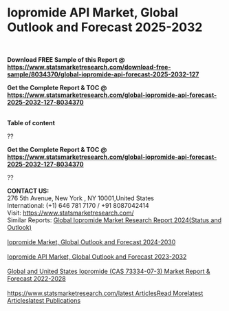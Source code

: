 <h1>Iopromide API Market, Global Outlook and Forecast 2025-2032</h1><br/><p><strong>Download FREE Sample of this Report @ <a href="https://www.statsmarketresearch.com/download-free-sample/8034370/global-iopromide-api-forecast-2025-2032-127">https://www.statsmarketresearch.com/download-free-sample/8034370/global-iopromide-api-forecast-2025-2032-127</a></strong></p>

<div><b>Get the Complete Report & TOC @ <a href="https://www.statsmarketresearch.com/global-iopromide-api-forecast-2025-2032-127-8034370">https://www.statsmarketresearch.com/global-iopromide-api-forecast-2025-2032-127-8034370</a></b></div>

<p><br />
<b>Table of content</b></p>

<p>??</p>

<div><b>Get the Complete Report & TOC @ <a href="https://www.statsmarketresearch.com/global-iopromide-api-forecast-2025-2032-127-8034370">https://www.statsmarketresearch.com/global-iopromide-api-forecast-2025-2032-127-8034370</a></b></div>

<p>??</p>

<p><b>CONTACT US:</b><br />
276 5th Avenue, New York , NY 10001,United States<br />
International: (+1) 646 781 7170 / +91 8087042414<br />
Visit: <a href="https://www.statsmarketresearch.com/">https://www.statsmarketresearch.com/</a><br />
Similar Reports: <a href="https://www.statsmarketresearch.com/global-iopromide-api-forecast-2025-2032-127-8034370">Global Iopromide Market Research Report 2024(Status and Outlook)</a><br />
<br />
<a href="https://www.statsmarketresearch.com/global-iopromide-api-forecast-2025-2032-127-8034370">Iopromide Market, Global Outlook and Forecast 2024-2030</a><br />
<br />
<a href="https://www.statsmarketresearch.com/global-iopromide-api-forecast-2025-2032-127-8034370">Iopromide API Market, Global Outlook and Forecast 2023-2032</a><br />
<br />
<a href="https://www.statsmarketresearch.com/global-iopromide-api-forecast-2025-2032-127-8034370">Global and United States Iopromide (CAS 73334-07-3) Market Report & Forecast 2022-2028</a><br />
<br />
<a href="https://gyeongbokgung.com">https://www.statsmarketresearch.com/</a><a href="https://hallyeomaritime.com">latest Articles</a><a href="https://jingwansa.com">Read More</a><a href="https://nguoiviet.jp/">latest Articles</a><a href="https://www.intelmarketresearch.com/">latest Publications</a></p>

